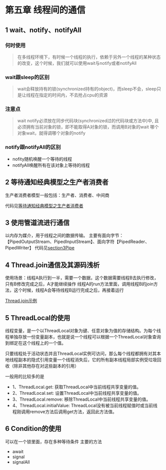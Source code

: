 # 第五章 线程间的通信

## 1 wait、notify、notifyAll

### 何时使用

> 在多线程环境下，有时候一个线程的执行，依赖于另外一个线程的某种状态的改变，这个时候，我们就可以使用wait与notify或者notifyAll

### wait跟sleep的区别

> wait会释放持有的锁(synchronized持有的object)，而sleep不会，sleep只是让线程在指定的时间内，不去抢占cpu的资源

### 注意点

> wait notify必须放在同步代码块(synchronized过的代码块或方法中)中, 且必须拥有当前对象的锁，即不能取得A对象的锁，而调用B对象的wait
哪个对象wait，就得调哪个对象的notify

### notify跟notifyAll的区别

+ nofity随机唤醒一个等待的线程
+ notifyAll唤醒所有在该对象上等待的线程


## 2 等待通知经典模型之生产者消费者

生产者消费者模型一般包括：生产者、消费者、中间商

代码见[等待通知经典模型之生产者消费者](src/main/java/chapter5communication/section2ProducerConsumer/)


## 3 使用管道流进行通信

以内存为媒介，用于线程之间的数据传输。
主要有面向字节：【PipedOutputStream、PipedInputStream】、面向字符【PipedReader、PipedWriter】
代码见[section3Pipe](src/main/java/chapter5communication/section3Pipe)

## 4 Thread.join通信及其源码浅析

使用场景：线程A执行到一半，需要一个数据，这个数据需要线程B去执行修改，只有B修改完成之后，A才能继续操作
线程A的run方法里面，调用线程B的join方法，这个时候，线程A会等待线程B运行完成之后，再接着运行

[Thread.join示例](src/main/java/chapter5communication/section4ThreadJoin/Main.java)

## 5 ThreadLocal的使用

线程变量，是一个以ThreadLocal对象为键、任意对象为值的存储结构。为每个线程单独存放一份变量副本，也就是说一个线程可以根据一个ThreadLocal对象查询到绑定在这个线程上的一个值。

只要线程处于活动状态并且ThreadLocal实例可访问，那么每个线程都拥有对其本地线程副本的隐式引用变量一个线程消失后，它的所有副本线程局部实例受垃圾回收（除非其他存在对这些副本的引用）

一般用的比较多的是
+ 1、ThreadLocal.get: 获取ThreadLocal中当前线程共享变量的值。
+ 2、ThreadLocal.set: 设置ThreadLocal中当前线程共享变量的值。
+ 3、ThreadLocal.remove: 移除ThreadLocal中当前线程共享变量的值。
+ 4、ThreadLocal.initialValue: ThreadLocal没有被当前线程赋值时或当前线程刚调用remove方法后调用get方法，返回此方法值。


## 6 Condition的使用

可以在一个锁里面，存在多种等待条件
主要的方法
+ await
+ signal
+ signalAll
